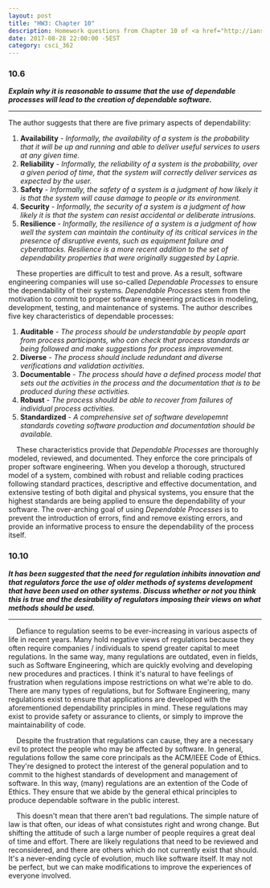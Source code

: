 ```yaml
---
layout: post
title: "HW3: Chapter 10"
description: Homework questions from Chapter 10 of <a href="http://iansommerville.com/software-engineering-book/" target="_blank"><em>Software Engineering 10th Edition</em></a> by Ian Sommerville.
date: 2017-08-28 22:00:00 -5EST
category: csci_362
---
```


### 10.6
_**Explain why it is reasonable to assume that the use of dependable processes will lead to the creation of dependable software.**_

---
The author suggests that there are five primary aspects of dependability:
1. **Availability** - _Informally, the availability of a system is the probability that it will be up and running and able to deliver useful services to users at any given time._
2. **Reliability** - _Informally, the reliability of a system is the probability, over a given period of time, that the system will correctly deliver services as expected by the user._
3. **Safety** - _Informally, the safety of a system is a judgment of how likely it is that the system will cause damage to people or its environment._
4. **Security** - _Informally, the security of a system is a judgment of how likely it is that the system can resist accidental or deliberate intrusions._
5. **Resilience** - _Informally, the resilience of a system is a judgment of how well the system can maintain the continuity of its critical services in the presence of disruptive events, such as equipment failure and cyberattacks. Resilience is a more recent addition to the set of dependability properties that were originally suggested by Laprie._

&nbsp;&nbsp;&nbsp;&nbsp;These properties are difficult to test and prove. As a result, software engineering companies will use so-called _Dependable Processes_ to ensure the dependability of their systems. _Dependable Processes_ stem from the motivation to commit to proper software engineering practices in modeling, development, testing, and maintenance of systems. The author describes five key characteristics of dependable processes:
1. **Auditable** - _The process should be understandable by people apart from process participants, who can check that process standards ar being followed and make suggestions for process improvement._
2. **Diverse** - _The process should include redundant and diverse verifications and validation activities._
3. **Documentable** - _The process should have a defined process model that sets out the activities in the process and the documentation that is to be produced during these activities._
4. **Robust** - _The process should be able to recover from failures of individual process activities._
5. **Standardized** - _A comprehensive set of software developemnt standards coveting software production and documentation should be available._

&nbsp;&nbsp;&nbsp;&nbsp;These characteristics provide that _Dependable Processes_ are thoroughly modeled, reviewed, and documented. They enforce the core principals of proper software engineering. When you develop a thorough, structured model of a system, combined with robust and reliable coding practices following standard practices, descriptive and effective documentation, and extensive testing of both digital and physical systems, you ensure that the highest standards are being applied to ensure the dependability of your software. The over-arching goal of using _Dependable Processes_ is to prevent the introduction of errors, find and remove existing errors, and provide an informative process to ensure the dependability of the process itself.

### 10.10
_**It has been suggested that the need for regulation inhibits innovation and that regulators force the use of older methods of systems development that have been used on other systems. Discuss whether or not you think this is true and the desirability of regulators imposing their views on what methods should be used.**_

---
&nbsp;&nbsp;&nbsp;&nbsp;Defiance to regulation seems to be ever-increasing in various aspects of life in recent years. Many hold negative views of regulations because they often require companies / individuals to spend greater capital to meet regulations. In the same way, many regulations are outdated, even in fields, such as Software Engineering, which are quickly evolving and developing new procedures and practices. I think it's natural to have feelings of frustration when regulations impose restrictions on what we're able to do. There are many types of regulations, but for Software Engineering, many regulations exist to ensure that applications are developed with the aforementioned dependability principles in mind. These regulations may exist to provide safety or assurance to clients, or simply to improve the maintainability of code.

&nbsp;&nbsp;&nbsp;&nbsp;Despite the frustration that regulations can cause, they are a necessary evil to protect the people who may be affected by software. In general, regulations follow the same core principals as the ACM/IEEE Code of Ethics. They're designed to protect the interest of the general population and to commit to the highest standards of development and management of software. In this way, (many) regulations are an extention of the Code of Ethics. They ensure that we abide by the general ethical principles to produce dependable software in the public interest.

&nbsp;&nbsp;&nbsp;&nbsp;This doesn't mean that there aren't bad regulations. The simple nature of law is that often, our ideas of what consistutes right and wrong change. But shifting the attitude of such a large number of people requires a great deal of time and effort. There are likely regulations that need to be reviewed and reconsidered, and there are others which do not currently exist that should. It's a never-ending cycle of evolution, much like software itself. It may not be perfect, but we can make modifications to improve the experiences of everyone involved.
